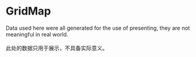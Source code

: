 # GridMap <br>  
Data used here were all generated for the use of presenting, they are not meaningful in real world.<br>  
此处的数据只用于展示，不具备实际意义。
